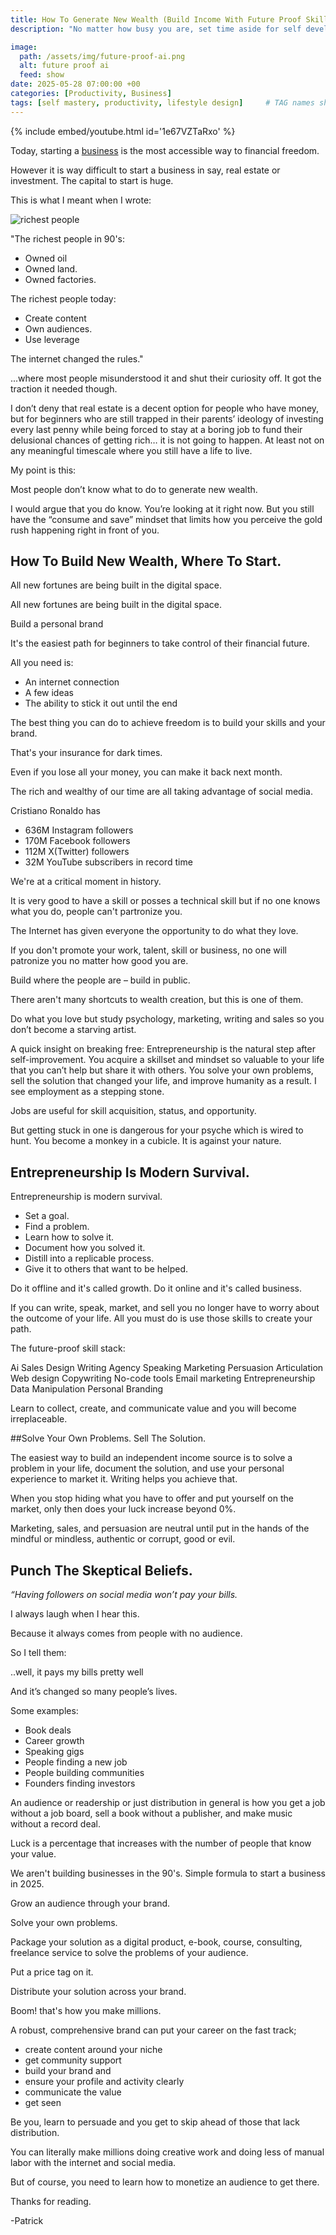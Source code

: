 ```yaml
---
title: How To Generate New Wealth (Build Income With Future Proof Skills)
description: "No matter how busy you are, set time aside for self development. Learn high Income Skills. Your skills will be your leverage."

image:
  path: /assets/img/future-proof-ai.png
  alt: future proof ai
  feed: show
date: 2025-05-28 07:00:00 +00
categories: [Productivity, Business]
tags: [self mastery, productivity, lifestyle design]     # TAG names should always be lowercase
---
```


{% include embed/youtube.html id='1e67VZTaRxo' %}


Today, starting a [business](https://selar.com/fullstack-creator) is the most accessible way to financial freedom.

However it is way difficult to start a business in say, real estate or investment. The capital to start is huge.

This is what I meant when I wrote:

![richest people](/assets/img/richest-people.jpg)

"The richest people in 90's:

- Owned oil
- Owned land.
- Owned factories.

The richest people today:

- Create content
- Own audiences.
- Use leverage

The internet changed the rules."

...where most people misunderstood it and shut their curiosity off. It got the traction it needed though.

I don’t deny that real estate is a decent option for people who have money, but for beginners who are still trapped in their parents’ ideology of investing every last penny while being forced to stay at a boring job to fund their delusional chances of getting rich… it is not going to happen. At least not on any meaningful timescale where you still have a life to live.

My point is this:

Most people don’t know what to do to generate new wealth.

I would argue that you do know. You’re looking at it right now. But you still have the “consume and save” mindset that limits how you perceive the gold rush happening right in front of you.

## How To Build New Wealth, Where To Start.

All new fortunes are being built in the digital space.

All new fortunes are being built in the digital space.

Build a personal brand

It's the easiest path for beginners to take control of their financial future.

All you need is:

- An internet connection
- A few ideas
- The ability to stick it out until the end

The best thing you can do to achieve freedom is to build your skills and your brand.

That's your insurance for dark times.

Even if you lose all your money, you can make it back next month.

The rich and wealthy of our time are all taking advantage of social media.

Cristiano Ronaldo has

- 636M Instagram followers
- 170M Facebook followers
- 112M X(Twitter) followers
- 32M YouTube subscribers in record time

We're at a critical moment in history.

It is very good to have a skill or posses a technical skill but if no one knows what you do, people can't partronize you.

The Internet has given everyone the opportunity to do what they love.

If you don't promote your work, talent, skill or business, no one will patronize you no matter how good you are.

Build where the people are – build in public.

There aren't many shortcuts to wealth creation, but this is one of them.

Do what you love but study psychology, marketing, writing and sales so you don’t become a starving artist.

A quick insight on breaking free:
Entrepreneurship is the natural step after self-improvement. You acquire a skillset and mindset so valuable to your life that you can’t help but share it with others. You solve your own problems, sell the solution that changed your life, and improve humanity as a result.
I see employment as a stepping stone.

Jobs are useful for skill acquisition, status, and opportunity.

But getting stuck in one is dangerous for your psyche which is wired to hunt. You become a monkey in a cubicle. It is against your nature.

## Entrepreneurship Is Modern Survival.

Entrepreneurship is modern survival.

- Set a goal.
- Find a problem.
- Learn how to solve it.
- Document how you solved it.
- Distill into a replicable process.
- Give it to others that want to be helped.

Do it offline and it's called growth.
Do it online and it's called business.

If you can write, speak, market, and sell you no longer have to worry about the outcome of your life. All you must do is use those skills to create your path.

The future-proof skill stack:

Ai
Sales
Design
Writing
Agency
Speaking
Marketing
Persuasion
Articulation
Web design
Copywriting
No-code tools
Email marketing
Entrepreneurship
Data Manipulation
Personal Branding

Learn to collect, create, and communicate value and you will become irreplaceable.

##Solve Your Own Problems. Sell The Solution.

The easiest way to build an independent income source is to solve a problem in your life, document the solution, and use your personal experience to market it. Writing helps you achieve that.

When you stop hiding what you have to offer and put yourself on the market, only then does your luck increase beyond 0%.

Marketing, sales, and persuasion are neutral until put in the hands of the mindful or mindless, authentic or corrupt, good or evil.

## Punch The Skeptical Beliefs.

_“Having followers on social media won’t pay your bills._

I always laugh when I hear this.

Because it always comes from people with no audience.

So I tell them:

..well, it pays my bills pretty well

And it’s changed so many people’s lives.

Some examples:

- Book deals
- Career growth
- Speaking gigs
- People finding a new job
- People building communities
- Founders finding investors

An audience or readership or just distribution in general is how you get a job without a job board, sell a book without a publisher, and make music without a record deal.

Luck is a percentage that increases with the number of people that know your value.

We aren't building businesses in the 90's. Simple formula to start a business in 2025.

Grow an audience through your brand.

Solve your own problems.

Package your solution as a digital product, e-book, course, consulting, freelance service to solve the problems of your audience.

Put a price tag on it.

Distribute your solution across your brand.

Boom! that's how you make millions.

A robust, comprehensive brand can put your career on the fast track;

- create content around your niche
- get community support
- build your brand and
- ensure your profile and activity clearly
- communicate the value
- get seen

Be you, learn to persuade and you get to skip ahead of those that lack distribution.

You can literally make millions doing creative work and doing less of manual labor with the internet and social media.

But of course, you need to learn how to monetize an audience to get there.

Thanks for reading.

 -Patrick 